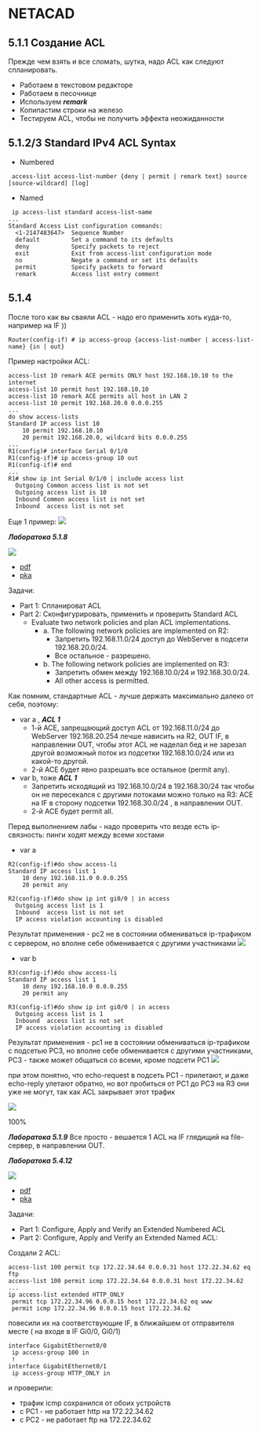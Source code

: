 # NETACAD
## 5.1.1 Создание ACL
Прежде чем взять и все сломать, шутка, надо ACL как следуют спланировать.
- Работаем в текстовом редакторе
- Работаем в песочнице
- Используем ___remark___
- Копипастим строки на железо
- Тестируем ACL, чтобы не получить эффекта неожиданности

## 5.1.2/3 Standard IPv4 ACL Syntax
- Numbered 
```
 access-list access-list-number {deny | permit | remark text} source [source-wildcard] [log]
```
- Named 
```
 ip access-list standard access-list-name
... 
Standard Access List configuration commands:
  <1-2147483647>  Sequence Number
  default         Set a command to its defaults
  deny            Specify packets to reject
  exit            Exit from access-list configuration mode
  no              Negate a command or set its defaults
  permit          Specify packets to forward
  remark          Access list entry comment
```

## 5.1.4
После того как вы сваяли ACL - надо его применить хоть куда-то, например на IF ))

```
Router(config-if) # ip access-group {access-list-number | access-list-name} {in | out}
```

Пример настройки ACL: 

```
access-list 10 remark ACE permits ONLY host 192.168.10.10 to the internet
access-list 10 permit host 192.168.10.10
access-list 10 remark ACE permits all host in LAN 2
access-list 10 permit 192.168.20.0 0.0.0.255
...
do show access-lists
Standard IP access list 10
    10 permit 192.168.10.10
    20 permit 192.168.20.0, wildcard bits 0.0.0.255
...
R1(config)# interface Serial 0/1/0
R1(config-if)# ip access-group 10 out
R1(config-if)# end
...
R1# show ip int Serial 0/1/0 | include access list
  Outgoing Common access list is not set
  Outgoing access list is 10
  Inbound Common access list is not set
  Inbound  access list is not set
```

Еще 1 пример:
![](./pictures/02.jpg)

___Лаборатока 5.1.8___

![](./pictures/03.jpg)

- [pdf](labs/5.1.8-packet-tracer---configure-numbered-standard-ipv4-acls.pdf)
- [pka](labs/5.1.8-packet-tracer---configure-numbered-standard-ipv4-acls.pka)

Задачи:
- Part 1: Спланироват ACL
- Part 2: Сконфигурировать, применить и проверить Standard ACL
   - Evaluate two network policies and plan ACL implementations.
      - a. The following network policies are implemented on R2:
         - Запретить 192.168.11.0/24 доступ до WebServer в подсети 192.168.20.0/24.
         - Все остальное - разрешено.
      - b. The following network policies are implemented on R3:
         - Запретить обмен между 192.168.10.0/24 и 192.168.30.0/24.
         - All other access is permitted.

Как помним, стандартные ACL - лучше держать максимально далеко от себя, поэтому:
- var a , ___ACL 1___
   - 1-й ACE, запрещающий доступ ACL от 192.168.11.0/24 до WebServer 192.168.20.254 лечше нависить на R2, OUT IF, в направлении OUT, чтобы этот ACL не наделал бед и не зарезал другой возможный поток из подсетки 192.168.10.0/24 или из какой-то другой.
   - 2-й ACE будет явно разрешать все остальное (permit any).
- var b, тоже ___ACL 1___
   - Запретить исходящий из 192.168.10.0/24 в 192.168.30/24 так чтобы он не пересекался с другими потоками можно только на R3: ACE на IF в сторону подсетки 192.168.30.0/24 , в направлении OUT.
   - 2-й ACE будет permit all.

Перед выполнением лабы - надо проверить что везде есть ip-связность:
пинги ходят между всеми хостами
- var a
```
R2(config-if)#do show access-li
Standard IP access list 1
    10 deny 192.168.11.0 0.0.0.255
    20 permit any

R2(config-if)#do show ip int gi0/0 | in access
  Outgoing access list is 1
  Inbound  access list is not set
  IP access violation accounting is disabled
```
Результат применения - pc2 не в состоянии обмениваться ip-трафиком с сервером, но вполне себе обменивается с другими участниками
![](./pictures/04.jpg)

- var b
```
R3(config-if)#do show access-li
Standard IP access list 1
    10 deny 192.168.10.0 0.0.0.255
    20 permit any

R3(config-if)#do show ip int gi0/0 | in access
  Outgoing access list is 1
  Inbound  access list is not set
  IP access violation accounting is disabled
```
Результат применения - pc1 не в состоянии обмениваться ip-трафиком с подсетью PC3, но вполне себе обменивается с другими участниками, РС3 - также может общаться со всеми, кроме подсети PC1
![](./pictures/05.jpg)

при этом понятно, что echo-request в подсеть PC1 - прилетают, и даже echo-reply улетают обратно, но вот пробиться от PC1 до PC3 на R3 они уже не могут, так как ACL закрывает этот трафик

![](./pictures/06.jpg)

100%


___Лаборатока 5.1.9___
Все просто - вешается 1 ACL на IF глядищий на file-сервер, в направлении OUT.

___Лаборатока 5.4.12___

![](./pictures/01.jpg)

- [pdf](labs/5.4.12-packet-tracer---configure-extended-ipv4-acls---scenario-1.pdf)
- [pka](labs/5.4.12-packet-tracer---configure-extended-ipv4-acls---scenario-1.pka)

Задачи:
- Part 1: Configure, Apply and Verify an Extended Numbered ACL
- Part 2: Configure, Apply and Verify an Extended Named ACL:

Создали 2 ACL:
```
access-list 100 permit tcp 172.22.34.64 0.0.0.31 host 172.22.34.62 eq ftp
access-list 100 permit icmp 172.22.34.64 0.0.0.31 host 172.22.34.62
...
ip access-list extended HTTP_ONLY
 permit tcp 172.22.34.96 0.0.0.15 host 172.22.34.62 eq www
 permit icmp 172.22.34.96 0.0.0.15 host 172.22.34.62
```

повесили их на соответствующие IF, в ближайшем от отправителя месте ( на входе в IF Gi0/0, Gi0/1)
```
interface GigabitEthernet0/0
 ip access-group 100 in
 !
interface GigabitEthernet0/1
 ip access-group HTTP_ONLY in
 ```

  и проверили:
- трафик icmp сохранился от обоих устройств
- с PC1 - не работает http на 172.22.34.62
- c PC2 - не работает ftp на 172.22.34.62